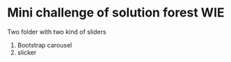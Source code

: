 # Mini challenge of solution forest WIE

Two folder with two kind of sliders

1. Bootstrap carousel
2. slicker
